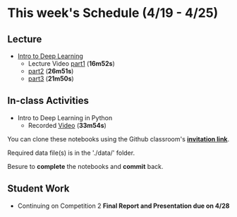 # This week's Schedule (4/19 - 4/25)

## Lecture
+ [Intro to Deep Learning](https://docs.google.com/presentation/d/1cyjGBpxXI7LiVuKc_sU3TOMBej1Ht7kLTFqD7vaL0N4/edit?usp=sharing)
  + Lecture Video [part1](https://www.dropbox.com/s/bepemz6tuddis2k/IntroDL-part1.mp4?dl=0) (__16m52s__)
  + [part2](https://www.dropbox.com/s/3ca0joydqtl6xjc/IntroDL-part2.mp4?dl=0) (__26m51s__)
  + [part3](https://www.dropbox.com/s/b9jnq65n91a983g/IntroDL-part3.mp4?dl=0) (__21m50s__)

## In-class Activities
+ Intro to Deep Learning in Python
  + Recorded [Video](https://www.dropbox.com/s/fnte5vzotetjlax/introtoDLtutorial.mp4?dl=0) (__33m54s__)

You can clone these notebooks using the Github classroom's [__invitation link__](https://classroom.github.com/a/VW6kTtGX).

Required data file(s) is in the './data/' folder.

Besure to __complete__ the notebooks and __commit__ back.

## Student Work
+ Continuing on Competition 2 __Final Report and Presentation due on 4/28__

